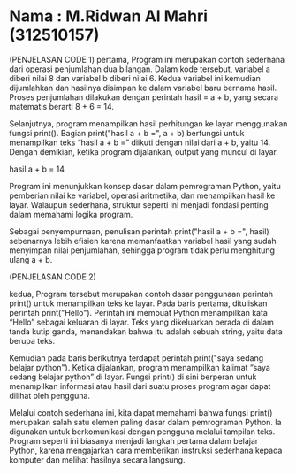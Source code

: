 # Nama : M.Ridwan Al Mahri (312510157)
(PENJELASAN CODE 1)
 pertama, Program ini merupakan contoh sederhana dari operasi penjumlahan dua bilangan. Dalam kode tersebut, variabel a diberi nilai 8 dan variabel b diberi nilai 6. Kedua variabel ini kemudian dijumlahkan dan hasilnya disimpan ke dalam variabel baru bernama hasil. Proses penjumlahan dilakukan dengan perintah hasil = a + b, yang secara matematis berarti 8 + 6 = 14.

Selanjutnya, program menampilkan hasil perhitungan ke layar menggunakan fungsi print(). Bagian print("hasil a + b =", a + b) berfungsi untuk menampilkan teks “hasil a + b =” diikuti dengan nilai dari a + b, yaitu 14. Dengan demikian, ketika program dijalankan, output yang muncul di layar.

hasil a + b = 14

Program ini menunjukkan konsep dasar dalam pemrograman Python, yaitu pemberian nilai ke variabel, operasi aritmetika, dan menampilkan hasil ke layar. Walaupun sederhana, struktur seperti ini menjadi fondasi penting dalam memahami logika program.

Sebagai penyempurnaan, penulisan perintah print("hasil a + b =", hasil) sebenarnya lebih efisien karena memanfaatkan variabel hasil yang sudah menyimpan nilai penjumlahan, sehingga program tidak perlu menghitung ulang a + b.

(PENJELASAN CODE 2)

kedua, Program tersebut merupakan contoh dasar penggunaan perintah print() untuk menampilkan teks ke layar. Pada baris pertama, dituliskan perintah print("Hello"). Perintah ini membuat Python menampilkan kata “Hello” sebagai keluaran di layar. Teks yang dikeluarkan berada di dalam tanda kutip ganda, menandakan bahwa itu adalah sebuah string, yaitu data berupa teks.

Kemudian pada baris berikutnya terdapat perintah print("saya sedang belajar python"). Ketika dijalankan, program menampilkan kalimat “saya sedang belajar python” di layar. Fungsi print() di sini berperan untuk menampilkan informasi atau hasil dari suatu proses program agar dapat dilihat oleh pengguna.

Melalui contoh sederhana ini, kita dapat memahami bahwa fungsi print() merupakan salah satu elemen paling dasar dalam pemrograman Python. Ia digunakan untuk berkomunikasi dengan pengguna melalui tampilan teks. Program seperti ini biasanya menjadi langkah pertama dalam belajar Python, karena mengajarkan cara memberikan instruksi sederhana kepada komputer dan melihat hasilnya secara langsung.
